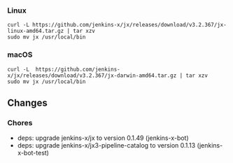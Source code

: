 ### Linux

```shell
curl -L https://github.com/jenkins-x/jx/releases/download/v3.2.367/jx-linux-amd64.tar.gz | tar xzv 
sudo mv jx /usr/local/bin
```

### macOS

```shell
curl -L  https://github.com/jenkins-x/jx/releases/download/v3.2.367/jx-darwin-amd64.tar.gz | tar xzv
sudo mv jx /usr/local/bin
```

## Changes

### Chores

* deps: upgrade jenkins-x/jx to version 0.1.49 (jenkins-x-bot)
* deps: upgrade jenkins-x/jx3-pipeline-catalog to version 0.1.13 (jenkins-x-bot-test)
